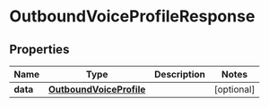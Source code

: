 

# OutboundVoiceProfileResponse


## Properties

| Name | Type | Description | Notes |
|------------ | ------------- | ------------- | -------------|
|**data** | [**OutboundVoiceProfile**](OutboundVoiceProfile.md) |  |  [optional] |



